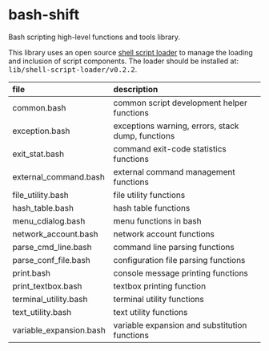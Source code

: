 # bash-shift
Bash scripting high-level functions and tools library.

This library uses an open source [shell script loader] to manage the
loading and inclusion of script components. The loader should be
installed at: <tt>lib/shell-script-loader/v0.2.2</tt>.

[shell script loader]: https://loader.sourceforge.io/overview

 file                       | description
:---------------------------|:------------------------------------------------
 common.bash                | common script development helper functions
 exception.bash             | exceptions warning, errors, stack dump, functions
 exit_stat.bash             | command exit-code statistics functions
 external_command.bash      | external command management functions
 file_utility.bash          | file utility functions
 hash_table.bash            | hash table functions
 menu_cdialog.bash          | menu functions in bash
 network_account.bash       | network account functions
 parse_cmd_line.bash        | command line parsing functions
 parse_conf_file.bash       | configuration file parsing functions
 print.bash                 | console message printing functions
 print_textbox.bash         | textbox printing function
 terminal_utility.bash      | terminal utility functions
 text_utility.bash          | text utility functions
 variable_expansion.bash    | variable expansion and substitution functions
